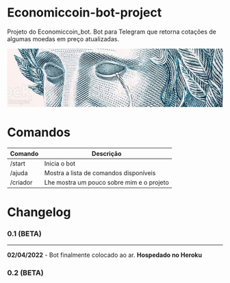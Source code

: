 # Economiccoin-bot-project
Projeto do Economiccoin_bot. Bot para Telegram que retorna cotações de algumas moedas em preço atualizadas.

<img src="imgs-readme/effigy_crying-3.jpg"/>

# Comandos #

| Comando | Descrição |
| ------- | --------- |
| /start | Inicia o bot |
| /ajuda | Mostra a lista de comandos disponíveis |
| /criador | Lhe mostra um pouco sobre mim e o projeto |

# Changelog #
### 0.1 (BETA) ###
- - -
**02/04/2022** - Bot finalmente colocado ao ar.
**Hospedado no Heroku**

### 0.2 (BETA) ###